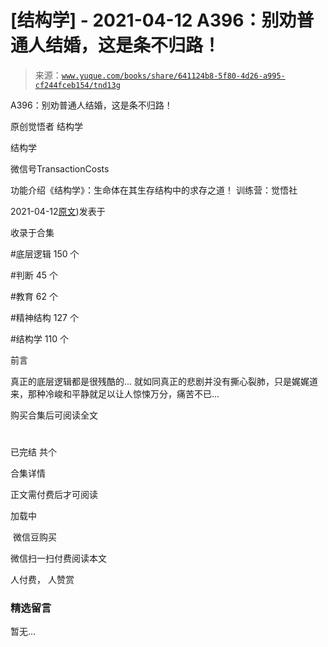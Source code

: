 # [结构学] - 2021-04-12 A396：别劝普通人结婚，这是条不归路！

> 来源：[`www.yuque.com/books/share/641124b8-5f80-4d26-a995-cf244fceb154/tnd13g`](https://www.yuque.com/books/share/641124b8-5f80-4d26-a995-cf244fceb154/tnd13g)



A396：别劝普通人结婚，这是条不归路！ 

原创觉悟者 结构学 

结构学 

微信号TransactionCosts 

功能介绍《结构学》：生命体在其生存结构中的求存之道！ 训练营：觉悟社 

2021-04-12[原文](https://mp.weixin.qq.com/s?__biz=MzIzMDYwOTM0Mg==&mid=2247485522&idx=1&sn=1ca0fbcf611840709338762d9b0740ad&chksm=e8b19083dfc61995e3d3342df95fafc121489a87589d719130dd832142d3680bd4ee07ad2d44#rd))发表于 

收录于合集 

#底层逻辑 150 个 

#判断 45 个 

#教育 62 个 

#精神结构 127 个 

#结构学 110 个 

前言 

真正的底层逻辑都是很残酷的… 就如同真正的悲剧并没有撕心裂肺，只是娓娓道来，那种冷峻和平静就足以让人惊悚万分，痛苦不已… 

购买合集后可阅读全文 

# 

已完结 共个 

合集详情 

正文需付费后才可阅读 

加载中 

 微信豆购买 

微信扫一扫付费阅读本文 

人付费， 人赞赏 

### 精选留言 

暂无...